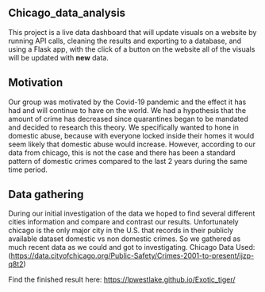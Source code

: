 ## Chicago_data_analysis
This project is a live data dashboard that will update visuals on a website by running API calls, cleaning the results and exporting to a database, and using a Flask app, with the click of a button on the website all of the visuals will be updated with **new** data. 

## Motivation
Our group was motivated by the Covid-19 pandemic and the effect it has had and will continue to have on the world. We had a hypothesis that the amount of crime has decreased since quarantines began to be mandated and decided to research this theory. We specifically wanted to hone in domestic abuse, because with everyone locked inside their homes it would seem likely that domestic abuse would increase. However, according to our data from chicago, this is not the case and there has been a standard pattern of domestic crimes compared to the last 2 years during the same time period.

## Data gathering
During our initial investigation of the data we hoped to find several different cities information and compare and contrast our results. Unfortunately chicago is the only major city in the U.S. that records in their publicly available dataset domestic vs non domestic crimes. So we gathered as much recent data as we could and got to investigating. Chicago Data Used: (https://data.cityofchicago.org/Public-Safety/Crimes-2001-to-present/ijzp-q8t2)

Find the finished result here: https://lpwestlake.github.io/Exotic_tiger/
 
